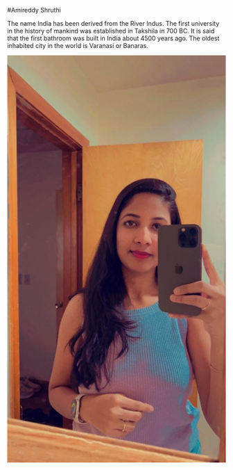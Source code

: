 #Amireddy Shruthi

The name India has been derived from the River Indus. The first university in the history of mankind was established in Takshila in 700 BC. It is said that the first bathroom was built in India about 4500 years ago. The oldest inhabited city in the world is Varanasi or Banaras.
    
![my image](myphoto.jpeg)
